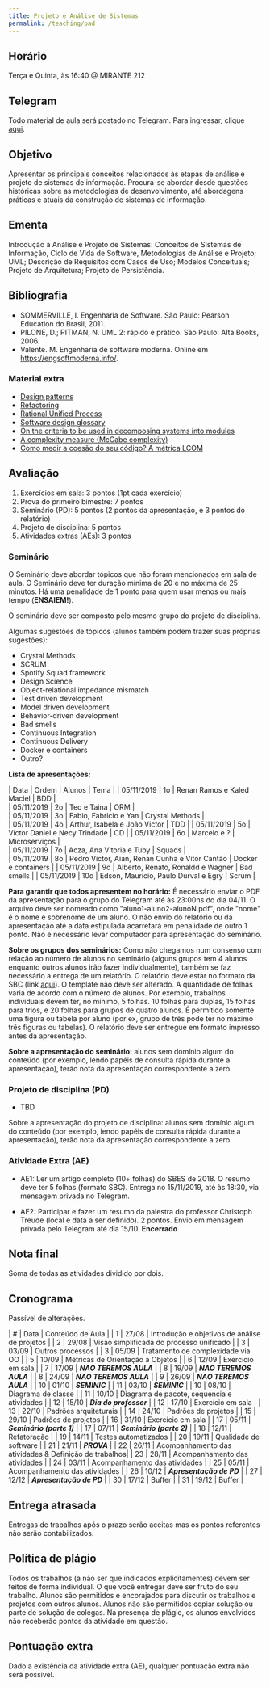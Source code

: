 ```yaml
---
title: Projeto e Análise de Sistemas
permalink: /teaching/pad
---
```


## Horário

Terça e Quinta, às 16:40 @ MIRANTE 212

## Telegram

Todo material de aula será postado no Telegram. Para ingressar, clique [aqui](https://t.me/joinchat/GeSB2RTFln6cqTUj3ja54g).

## Objetivo

Apresentar os principais conceitos relacionados às etapas de análise e projeto de sistemas de informação. Procura-se abordar desde questões históricas sobre as metodologias de desenvolvimento, até abordagens práticas e atuais da construção de sistemas de informação.

## Ementa

Introdução à Análise e Projeto de Sistemas: Conceitos de Sistemas de Informação, Ciclo de Vida de Software, Metodologias de Análise e Projeto; UML; Descrição de Requisitos com Casos de Uso; Modelos Conceituais; Projeto de Arquitetura; Projeto de Persistência.


## Bibliografia

- SOMMERVILLE,  I. Engenharia  de  Software.  São  Paulo: Pearson  Education  do  Brasil, 2011.
- PILONE, D.; PITMAN, N. UML 2: rápido e prático. São Paulo: Alta Books, 2006.
- Valente. M. Engenharia de software moderna. Online em https://engsoftmoderna.info/.

### Material extra

- [Design patterns](https://refactoring.guru/design-patterns)
- [Refactoring](https://refactoring.com/)
- [Rational Unified Process](https://en.wikipedia.org/wiki/Rational_Unified_Process)
- [Software design glossary](https://engineering.fb.com/uncategorized/software-design-glossary/)
- [On the criteria to be used in decomposing systems into modules](https://blog.acolyer.org/2016/09/05/on-the-criteria-to-be-used-in-decomposing-systems-into-modules/)
- [A complexity measure (McCabe complexity)](http://www.literateprogramming.com/mccabe.pdf)
- [Como medir a coesão do seu código? A métrica LCOM](https://blog.caelum.com.br/como-medir-a-coesao-lcom/)

## Avaliação

1. Exercícios em sala: 3 pontos (1pt cada exercício)
2. Prova do primeiro bimestre: 7 pontos
3. Seminário (PD): 5 pontos (2 pontos da apresentação, e 3 pontos do relatório)
3. Projeto de disciplina: 5 pontos
4. Atividades extras (AEs): 3 pontos

### Seminário

O Seminário deve abordar tópicos que não foram mencionados em sala de aula. O Seminário deve ter duração mínima de 20 e no máxima de 25 minutos. Há uma penalidade de 1 ponto para quem usar menos ou mais tempo (**ENSAIEM!**).

O seminário deve ser composto pelo mesmo grupo do projeto de disciplina.

Algumas sugestões de tópicos (alunos também podem trazer suas próprias sugestões):

- Crystal Methods
- SCRUM
- Spotify Squad framework
- Design Science
- Object-relational impedance mismatch
- Test driven development
- Model driven development
- Behavior-driven development
- Bad smells
- Continuous Integration
- Continuous Delivery
- Docker e containers
- Outro?

**Lista de apresentações:**

| Data       | Ordem  | Alunos                               | Tema            |
| 05/11/2019 | 1o     | Renan Ramos e Kaled Maciel           | BDD             |              
| 05/11/2019 | 2o     | Teo e Taina                          | ORM             |   
| 05/11/2019 | 3o     | Fabio, Fabricio e Yan                | Crystal Methods |               
| 05/11/2019 | 4o     | Arthur, Isabela e João Victor        | TDD             |
| 05/11/2019 | 5o     | Victor Daniel e Necy Trindade        | CD              |
| 05/11/2019 | 6o     | Marcelo e ?                          | Microserviços   |             
| 05/11/2019 | 7o     | Acza, Ana Vitoria e Tuby             | Squads          |      
| 05/11/2019 | 8o     | Pedro Victor, Aian, Renan Cunha e Vitor Cantão    | Docker e containers |
| 05/11/2019 | 9o     | Alberto, Renato, Ronaldd e Wagner    | Bad smells      |
| 05/11/2019 | 10o    | Edson, Mauricio, Paulo Durval e Egry | Scrum           |


**Para garantir que todos apresentem no horário:** É necessário enviar o PDF da apresentação para o grupo do Telegram até às 23:00hs do dia 04/11. O arquivo deve ser nomeado como "aluno1-aluno2-alunoN.pdf", onde "nome" é o nome e sobrenome de um aluno. O não envio do relatório ou da apresentação até a data estipulada acarretará em penalidade de outro 1 ponto. Não é necessário levar computador para apresentação do seminário.

**Sobre os grupos dos seminários:** Como não chegamos num consenso com relação ao número de alunos no seminário (alguns grupos tem 4 alunos enquanto outros alunos irão fazer individualmente), também se faz necessário a entrega de um relatório. O relatório deve estar no formato da SBC (link [aqui](https://www.sbc.org.br/documentos-da-sbc/summary/169-templates-para-artigos-e-capitulos-de-livros/878-modelosparapublicaodeartigos)). O template não deve ser alterado. A quantidade de folhas varia de acordo com o número de alunos. Por exemplo, trabalhos individuais devem ter, no mínimo, 5 folhas. 10 folhas para duplas, 15 folhas para trios, e 20 folhas para grupos de quatro alunos. É permitido somente uma figura ou tabela por aluno (por ex, grupo de três pode ter no máximo três figuras ou tabelas). O relatório deve ser entregue em formato impresso antes da apresentação.

**Sobre a apresentação do seminário:** alunos sem domínio algum do conteúdo (por exemplo, lendo papéis de consulta rápida durante a apresentação), terão nota da apresentação correspondente a zero.

### Projeto de disciplina (PD)

- TBD

Sobre a apresentação do projeto de disciplina: alunos sem domínio algum do conteúdo (por exemplo, lendo papéis de consulta rápida durante a apresentação), terão nota da apresentação correspondente a zero.

### Atividade Extra (AE)

- AE1: Ler um artigo completo (10+ folhas) do SBES de 2018. O resumo deve ter 5 folhas (formato SBC). Entrega no 15/11/2019, até às 18:30, via mensagem privada no Telegram.

- AE2: Participar e fazer um resumo da palestra do professor Christoph Treude (local e data a ser definido). 2 pontos. Envio em mensagem privada pelo Telegram até dia 15/10. **Encerrado**

## Nota final

Soma de todas as atividades dividido por dois.

## Cronograma

Passível de alterações.

| # | Data  | Conteúdo de Aula                                 |
| 1 | 27/08 | Introdução e objetivos de análise de projetos    |
| 2 | 29/08 | Visão simplificada do processo unificado         |
| 3 | 03/09 | Outros processos                                 |
| 3 | 05/09 | Tratamento de complexidade via OO                |
| 5 | 10/09 | Métricas de Orientação a Objetos                 |
| 6 | 12/09 | Exercício em sala                                |
| 7 | 17/09 | ***NAO TEREMOS AULA***                           |
| 8 | 19/09 | ***NAO TEREMOS AULA***                           |
| 8 | 24/09 | ***NAO TEREMOS AULA***                           |
| 9 | 26/09 | ***NAO TEREMOS AULA***                           |
| 10 | 01/10 | ***SEMINIC***                                   |
| 11 | 03/10 | ***SEMINIC***                                   |
| 10 | 08/10 | Diagrama de classe                              |
| 11 | 10/10 | Diagrama de pacote, sequencia e atividades      |
| 12 | 15/10 | ***Dia do professor***                          |
| 12 | 17/10 | Exercício em sala                               |
| 13 | 22/10 | Padrões arquiteturais                           |
| 14 | 24/10 | Padrões de projetos                             |
| 15 | 29/10 | Padrões de projetos                             |
| 16 | 31/10 | Exercício em sala                               |
| 17 | 05/11 | ***Seminário (parte 1)***                       |
| 17 | 07/11 | ***Seminário (parte 2)***                       |
| 18 | 12/11 | Refatoração                                     |
| 19 | 14/11 | Testes automatizados                            |
| 20 | 19/11 | Qualidade de software                           |
| 21 | 21/11 | ***PROVA***                                     |
| 22 | 26/11 | Acompanhamento das atividades & Definição de trabalhos|
| 23 | 28/11 | Acompanhamento das atividades                   |
| 24 | 03/11 | Acompanhamento das atividades                   |
| 25 | 05/11 | Acompanhamento das atividades                   |
| 26 | 10/12 | ***Apresentação de PD***                        |
| 27 | 12/12 | ***Apresentação de PD***                        |
| 30 | 17/12 | Buffer                                          |
| 31 | 19/12 | Buffer                                          |


## Entrega atrasada

Entregas de trabalhos após o prazo serão aceitas mas os pontos referentes não serão contabilizados.

## Política de plágio

Todos os trabalhos (a não ser que indicados explicitamentes) devem ser feitos de forma individual. O que você entregar deve ser fruto do seu trabalho. Alunos são permitidos e encorajados para discutir os trabalhos e projetos com outros alunos. Alunos não são permitidos copiar solução ou parte de solução de colegas. Na presença de plágio, os alunos envolvidos não receberão pontos da atividade em questão.

## Pontuação extra

Dado a existência da atividade extra (AE), qualquer pontuação extra não será possível.
